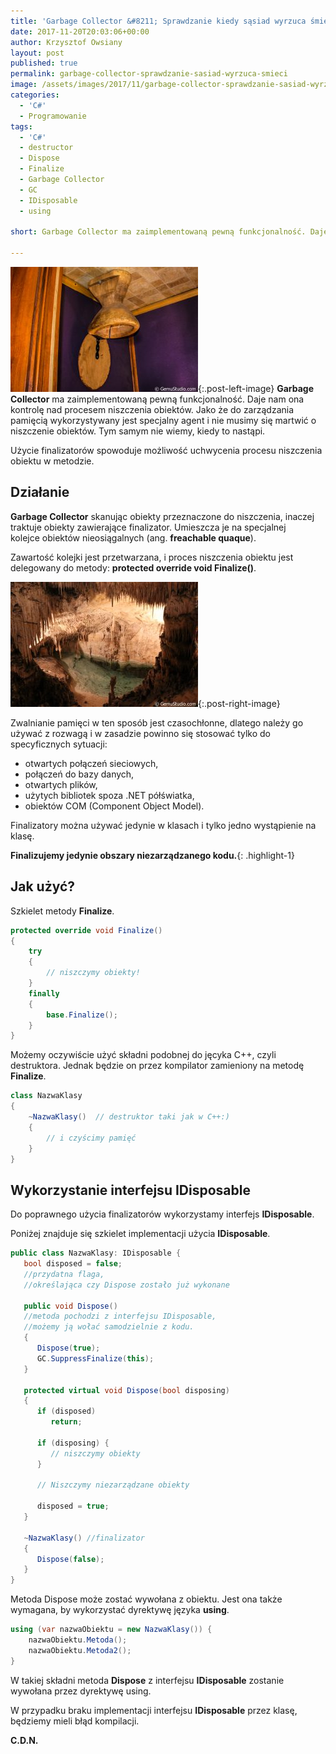 ```yaml
---
title: 'Garbage Collector &#8211; Sprawdzanie kiedy sąsiad wyrzuca śmieci.'
date: 2017-11-20T20:03:06+00:00
author: Krzysztof Owsiany
layout: post
published: true
permalink: garbage-collector-sprawdzanie-sasiad-wyrzuca-smieci
image: /assets/images/2017/11/garbage-collector-sprawdzanie-sasiad-wyrzuca-smieci/post.jpg
categories:  
  - 'C#'
  - Programowanie
tags:
  - 'C#'
  - destructor
  - Dispose
  - Finalize
  - Garbage Collector
  - GC
  - IDisposable
  - using

short: Garbage Collector ma zaimplementowaną pewną funkcjonalność. Daje nam ona kontrolę nad procesem niszczenia obiektów. Jako że do zarządzania pamięcią wykorzystywany jest specjalny agent i nie musimy się martwić o niszczenie obiektów. Tym samym nie wiemy, kiedy to nastąpi.

---
```

[![Dispose][post]][post-big]{:.post-left-image}
**Garbage Collector** ma zaimplementowaną pewną funkcjonalność. Daje nam ona kontrolę nad procesem niszczenia obiektów. Jako że do zarządzania pamięcią wykorzystywany jest specjalny agent i nie musimy się martwić o niszczenie obiektów. Tym samym nie wiemy, kiedy to nastąpi.


Użycie finalizatorów spowoduje możliwość uchwycenia procesu niszczenia obiektu w metodzie.

## Działanie

**Garbage Collector** skanując obiekty przeznaczone do niszczenia, inaczej traktuje obiekty zawierające finalizator. Umieszcza je na specjalnej kolejce obiektów nieosiągalnych (ang. **freachable quaque**).
    
Zawartość kolejki jest przetwarzana, i proces niszczenia obiektu jest delegowany do metody: **protected override void Finalize()**.

[![Dispose][image1]][image1-big]{:.post-right-image}

Zwalnianie pamięci w ten sposób jest czasochłonne, dlatego należy go używać z rozwagą i w zasadzie powinno się stosować tylko do specyficznych sytuacji:
* otwartych połączeń sieciowych,
* połączeń do bazy danych,
* otwartych plików,
* użytych bibliotek spoza .NET półświatka,
* obiektów COM (Component Object Model).

Finalizatory można używać jedynie w klasach i tylko jedno wystąpienie na klasę.
    
**Finalizujemy jedynie obszary niezarządzanego kodu.**{: .highlight-1}

    
## Jak użyć?

Szkielet metody **Finalize**.
        
```csharp 
protected override void Finalize()  
{  
    try  
    {  
        // niszczymy obiekty!
    }  
    finally  
    {  
        base.Finalize();  
    }  
}
```
    
Możemy oczywiście użyć składni podobnej do jęcyka C++, czyli destruktora. Jednak będzie on przez kompilator zamieniony na metodę **Finalize**.
      
```csharp 
class NazwaKlasy
{
    ~NazwaKlasy()  // destruktor taki jak w C++:)
    {
        // i czyścimy pamięć
    }
}
```

## Wykorzystanie interfejsu IDisposable

Do poprawnego użycia finalizatorów wykorzystamy interfejs **IDisposable**.

Poniżej znajduje się szkielet implementacji użycia **IDisposable**.
    
```csharp 
public class NazwaKlasy: IDisposable {  
   bool disposed = false; 
   //przydatna flaga, 
   //określająca czy Dispose zostało już wykonane
   
   public void Dispose() 
   //metoda pochodzi z interfejsu IDisposable, 
   //możemy ją wołać samodzielnie z kodu.
   { 
      Dispose(true);
      GC.SuppressFinalize(this);           
   }
   
   protected virtual void Dispose(bool disposing)
   {
      if (disposed)
         return; 
      
      if (disposing) {
         // niszczymy obiekty
      }
      
      // Niszczymy niezarządzane obiekty
      
      disposed = true;
   }

   ~NazwaKlasy() //finalizator
   {
      Dispose(false);
   }
}
```
   
Metoda Dispose może zostać wywołana z obiektu. Jest ona także wymagana, by wykorzystać dyrektywę języka **using**.
    
```csharp 
using (var nazwaObiektu = new NazwaKlasy()) {
    nazwaObiektu.Metoda();
    nazwaObiektu.Metoda2();
}
```

W takiej składni metoda **Dispose** z interfejsu **IDisposable** zostanie wywołana przez dyrektywę using. 
    
W przypadku braku implementacji interfejsu **IDisposable** przez klasę, będziemy mieli błąd kompilacji.
    
 **C.D.N.**

[post]: /assets/images/2017/11/garbage-collector-sprawdzanie-sasiad-wyrzuca-smieci/post.jpg
[post-big]: /assets/images/2017/11/garbage-collector-sprawdzanie-sasiad-wyrzuca-smieci/post-big.jpg

[image1]: /assets/images/2017/11/garbage-collector-sprawdzanie-sasiad-wyrzuca-smieci/image1.jpg
[image1-big]: /assets/images/2017/11/garbage-collector-sprawdzanie-sasiad-wyrzuca-smieci/image1-big.jpg